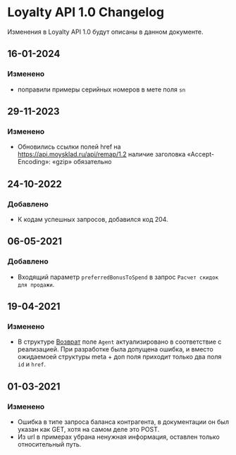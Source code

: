# Loyalty API 1.0 Changelog
Изменения в Loyalty API 1.0 будут описаны в данном документе.

## 16-01-2024
### Изменено
- поправили примеры серийных номеров в мете поля `sn`

## 29-11-2023
### Изменено
- Обновились ссылки полей href на  https://api.moysklad.ru/api/remap/1.2 наличие заголовка «Accept-Encoding»: «gzip» обязательно

## 24-10-2022
### Добавлено
- К кодам успешных запросов, добавился код 204.

## 06-05-2021
### Добавлено
 - Входящий параметр `preferredBonusToSpend` в запрос `Расчет скидок для продажи`.

## 19-04-2021
### Изменено
 - В структуре [Возврат](https://dev.moysklad.ru/doc/api/loyalty/1.0/#sozdanie-wozwrata) поле `Agent` актуализировано в соответствие с реализацией. При разработке была допущена ошибка, и вместо ожидаемоей структуры meta + доп поля приходит только два поля `id` и `href`.

## 01-03-2021
### Изменено
 - Ошибка в типе запроса баланса контрагента, в документации он был указан как GET, хотя на самом деле это POST.
 - Из url в примерах убрана ненужная информация, оставлен только относительный путь.

